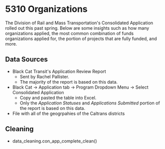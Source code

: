 # 5310 Organizations
The Division of Rail and Mass Transportation's Consolidated Application rolled out this past spring. Below are some insights such as how many organizations applied, the most common combination of funds organizations applied for, the portion of projects that are fully funded, and more.

## Data Sources
* Black Cat Transit's Application Review Report
    * Sent by Rachel Pallister.
    * The majority of the report is based on this data. 
* Black Cat ->  Application tab -> Program Dropdown Menu -> Select Consolidated Application
    * Copy and pasted the table into Excel. 
    * Only the <i>Application Statuses</i> and <i>Applications Submitted</i> portion of the report is based on this data. 
* File with all of the geogrpahies of the Caltrans districts 

## Cleaning
* data_cleaning.con_app_complete_clean()